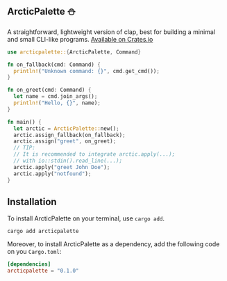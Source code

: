 ## ArcticPalette :snowman:

A straightforward, lightweight version of clap, best for building a minimal and small CLI-like programs. [Available on Crates.io](https://crates.io/creates/arcticpalette)

```rust
use arcticpalette::{ArcticPalette, Command}

fn on_fallback(cmd: Command) {
  println!("Unknown command: {}", cmd.get_cmd());
}

fn on_greet(cmd: Command) {
  let name = cmd.join_args();
  println!("Hello, {}", name);
}

fn main() {
  let arctic = ArcticPalette::new();
  arctic.assign_fallback(on_fallback);
  arctic.assign("greet", on_greet);
  // TIP:
  // It is recommended to integrate arctic.apply(...);
  // with io::stdin().read_line(...);
  arctic.apply("greet John Doe");
  arctic.apply("notfound");
}
```

## Installation

To install ArcticPalette on your terminal, use `cargo add`.

```
cargo add arcticpalette
```

Moreover, to install ArcticPalette as a dependency, add the following code on you `Cargo.toml`:

```toml
[dependencies]
arcticpalette = "0.1.0"
```
